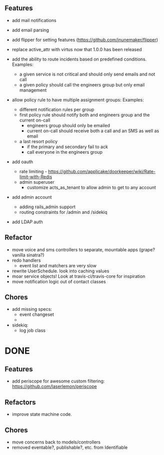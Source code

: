 ## Features

* add mail notifications
* add email parsing
* add flipper for setting features (https://github.com/jnunemaker/flipper)
* replace active_attr with virtus now that 1.0.0 has been released
* add the ability to route incidents based on predefined conditions. Examples:
  - a given service is not critical and should only send emails and not call
  - a given policy should call the engineers group but only email management
* allow policy rule to have multiple assignment groups: Examples:
  - different notification rules per group
  - first policy rule should notify both and engineers group and the current on-call
    - engineers group should only be emailed
    - current on-call should receive both a call and an SMS as well as email
  - a last resort policy 
    - if the primary and secondary fail to ack
    - call everyone in the engineers group



* add oauth
  - rate limiting - https://github.com/applicake/doorkeeper/wiki/Rate-limit-with-Redis
  - admin superuser
    - customize acts_as_tenant to allow admin to get to any account

* add admin account
  - adding rails_admin support
  - routing constraints for /admin and /sidekiq

* add LDAP auth

## Refactor

* move voice and sms controllers to separate, mountable apps (grape? vanilla sinatra?)
* redo handlers
  - event list and matchers are very slow
* rewrite UserSchedule. look into caching values
* moar service objects! Look at travis-ci/travis-core for inspiration
* move notification logic out of contact classes

## Chores

* add missing specs:
  - event changeset
  - 
* sidekiq:
  - log job class



# DONE

## Features
* add periscope for awesome custom filtering: https://github.com/laserlemon/periscope

## Refactors
* improve state machine code.

## Chores
* move concerns back to models/controllers
* removed eventable?, publishable?, etc. from Identifiable

